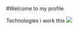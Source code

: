 #Welcome to my profile

Technologies i work this
<img src="https://img.shields.io/badge/mysql-%2300f.svg?style=for-the-badge&logo=mysql&logoColor=white">
